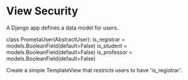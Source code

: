# View Security

A Django app defines a data model for users.

class PrometaUser(AbstractUser):
    is_registrar = models.BooleanField(default=False)
    is_student = models.BooleanField(default=False)
    is_professor = models.BooleanField(default=False)

Create a simple TemplateView that restricts users to have 'is_registrar'.

